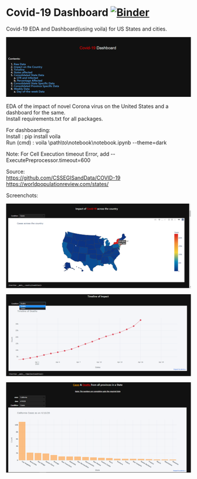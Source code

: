 # Covid-19 Dashboard   [![Binder](https://mybinder.org/badge_logo.svg)](https://mybinder.org/v2/gh/abhim-12/voila-dashboard/master?urlpath=%2Fvoila%2Frender%2Fnotebook%2FCorona_EDA_temp.ipynb)

Covid-19 EDA and Dashboard(using voila) for US States and cities. <br>

![](screenshots/image.png)

EDA of the impact of novel Corona virus on the United States and a dashboard for the same.<br>
Install requirements.txt for all packages.

For dashboarding:<br>
      Install : pip install voila <br>
      Run (cmd) : voila \path\to\notebook\notebook.ipynb --theme=dark <br>

Note: For Cell Execution timeout Error, add    --ExecutePreprocessor.timeout=600

Source:<br>
https://github.com/CSSEGISandData/COVID-19 <br>
https://worldpopulationreview.com/states/ <br>

Screenchots: <br>

![](screenshots/image1.png)

![](screenshots/image2.png)

![](screenshots/image3.png)

